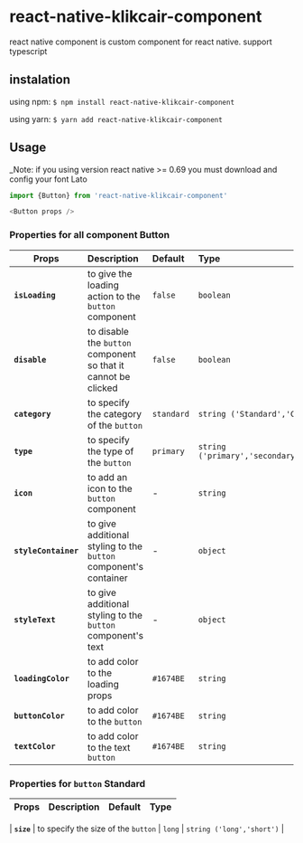 # react-native-klikcair-component
react native component is custom component for react native. support typescript

## instalation
using npm:
`$ npm install react-native-klikcair-component`

using yarn:
`$ yarn add react-native-klikcair-component`

## Usage

_Note: if you using version react native >= 0.69 you must download and config your font Lato

```js
import {Button} from 'react-native-klikcair-component'

<Button props />

```

### Properties for all component Button

| Props       | Description  | Default  | Type |
| ------------- |:-------------| :-----| :----- |
| **`isLoading`**     |to give the loading action to the `button` component  | `false` | `boolean` |
| **`disable`**      |  to disable the `button` component so that it cannot be clicked    |   `false` | `boolean` |
| **`category`** | to specify the category of the  `button`     |    `standard` | `string ('Standard','Circle','Square')`  |
| **`type`** | to specify the type of the  `button`     |    `primary` | `string ('primary','secondary','link','textlink')`  |
| **`icon`** | to add an icon to the `button` component   |    - | `string`  |
| **`styleContainer`** | to give additional styling to the `button` component's container  |    - | `object`  |
| **`styleText`** | to give additional styling to the `button` component's text  |    - | `object`  |
| **`loadingColor`** | to add color to the loading props  |    `#1674BE` | `string`  |
| **`buttonColor`** | to add color to the `button`  |    `#1674BE` | `string`  |
| **`textColor`** | to add color to the text `button`  |    `#1674BE` | `string`  |

### Properties for `button` Standard

| Props       | Description  | Default  | Type |
| ------------- |:-------------| :-----| :----- |

| **`size`** | to specify the size of the  `button`     |    `long` | `string ('long','short')`  |